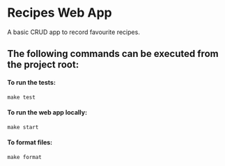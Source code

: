 # Recipes Web App

A basic CRUD app to record favourite recipes.

## The following commands can be executed from the project root:

#### To run the tests:

```
make test
```

#### To run the web app locally:

```
make start
```

#### To format files:

```
make format
```
